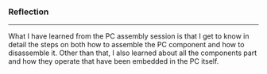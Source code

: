 ### Reflection
--------------
What I have learned from the PC assembly session is that I get to know in detail the steps on both how to assemble the PC component and how to disassemble it. Other than that, I also learned about all the components part and how they operate that have been embedded in the PC itself.
